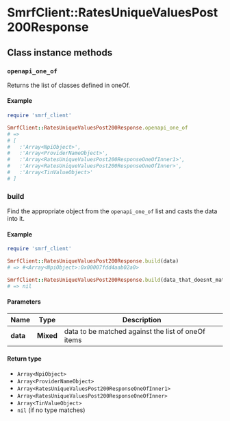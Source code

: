 # SmrfClient::RatesUniqueValuesPost200Response

## Class instance methods

### `openapi_one_of`

Returns the list of classes defined in oneOf.

#### Example

```ruby
require 'smrf_client'

SmrfClient::RatesUniqueValuesPost200Response.openapi_one_of
# =>
# [
#   :'Array<NpiObject>',
#   :'Array<ProviderNameObject>',
#   :'Array<RatesUniqueValuesPost200ResponseOneOfInner1>',
#   :'Array<RatesUniqueValuesPost200ResponseOneOfInner>',
#   :'Array<TinValueObject>'
# ]
```

### build

Find the appropriate object from the `openapi_one_of` list and casts the data into it.

#### Example

```ruby
require 'smrf_client'

SmrfClient::RatesUniqueValuesPost200Response.build(data)
# => #<Array<NpiObject>:0x00007fdd4aab02a0>

SmrfClient::RatesUniqueValuesPost200Response.build(data_that_doesnt_match)
# => nil
```

#### Parameters

| Name | Type | Description |
| ---- | ---- | ----------- |
| **data** | **Mixed** | data to be matched against the list of oneOf items |

#### Return type

- `Array<NpiObject>`
- `Array<ProviderNameObject>`
- `Array<RatesUniqueValuesPost200ResponseOneOfInner1>`
- `Array<RatesUniqueValuesPost200ResponseOneOfInner>`
- `Array<TinValueObject>`
- `nil` (if no type matches)


